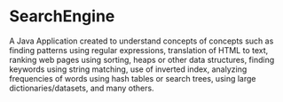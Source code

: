 # SearchEngine
A Java Application created to understand concepts of concepts such as finding patterns using regular expressions,  translation of HTML to text, ranking web pages using sorting, heaps or other data structures,  finding keywords using string matching, use of inverted index,  analyzing frequencies of words using hash tables or search trees,  using large dictionaries/datasets, and many others. 
